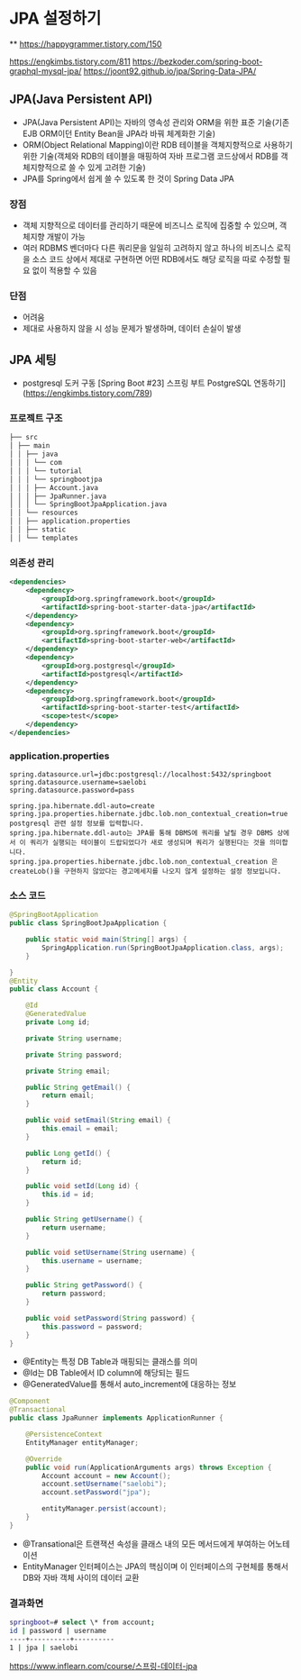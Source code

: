 # JPA 설정하기

\*\* <https://happygrammer.tistory.com/150>

<https://engkimbs.tistory.com/811>
<https://bezkoder.com/spring-boot-graphql-mysql-jpa/>
<https://joont92.github.io/jpa/Spring-Data-JPA/>

## JPA(Java Persistent API)

- JPA(Java Persistent API)는 자바의 영속성 관리와 ORM을 위한 표준 기술(기존 EJB ORM이던 Entity Bean을 JPA라 바꿔 체계화한 기술)
- ORM(Object Relational Mapping)이란 RDB 테이블을 객체지향적으로 사용하기 위한 기술(객체와 RDB의 테이블을 매핑하여 자바 프로그램 코드상에서 RDB를 객체지향적으로 쓸 수 있게 고려한 기술)
- JPA를 Spring에서 쉽게 쓸 수 있도록 한 것이 Spring Data JPA

### 장점

- 객체 지향적으로 데이터를 관리하기 때문에 비즈니스 로직에 집중할 수 있으며, 객체지향 개발이 가능
- 여러 RDBMS 벤더마다 다른 쿼리문을 일일히 고려하지 않고 하나의 비즈니스 로직을 소스 코드 상에서 제대로 구현하면 어떤 RDB에서도 해당 로직을 따로 수정할 필요 없이 적용할 수 있음

### 단점

- 어려움
- 제대로 사용하지 않을 시 성능 문제가 발생하며, 데이터 손실이 발생

## JPA 세팅

- postgresql 도커 구동
  [Spring Boot #23] 스프링 부트 PostgreSQL 연동하기](https://engkimbs.tistory.com/789)

### 프로젝트 구조

```bash
├── src
│ ├── main
│ │ ├── java
│ │ │ └── com
│ │ │ └── tutorial
│ │ │ └── springbootjpa
│ │ │ ├── Account.java
│ │ │ ├── JpaRunner.java
│ │ │ └── SpringBootJpaApplication.java
│ │ └── resources
│ │ ├── application.properties
│ │ ├── static
│ │ └── templates
```

### 의존성 관리

```xml
<dependencies>
    <dependency>
        <groupId>org.springframework.boot</groupId>
        <artifactId>spring-boot-starter-data-jpa</artifactId>
    </dependency>
    <dependency>
        <groupId>org.springframework.boot</groupId>
        <artifactId>spring-boot-starter-web</artifactId>
    </dependency>
    <dependency>
        <groupId>org.postgresql</groupId>
        <artifactId>postgresql</artifactId>
    </dependency>
    <dependency>
        <groupId>org.springframework.boot</groupId>
        <artifactId>spring-boot-starter-test</artifactId>
        <scope>test</scope>
    </dependency>
</dependencies>
```

### application.properties

```properties
spring.datasource.url=jdbc:postgresql://localhost:5432/springboot
spring.datasource.username=saelobi
spring.datasource.password=pass

spring.jpa.hibernate.ddl-auto=create
spring.jpa.properties.hibernate.jdbc.lob.non_contextual_creation=true
postgresql 관련 설정 정보를 입력합니다.
spring.jpa.hibernate.ddl-auto는 JPA를 통해 DBMS에 쿼리를 날릴 경우 DBMS 상에서 이 쿼리가 실행되는 테이블이 드랍되었다가 새로 생성되며 쿼리가 실행된다는 것을 의미합니다.
spring.jpa.properties.hibernate.jdbc.lob.non_contextual_creation 은 createLob()을 구현하지 않았다는 경고메세지를 나오지 않게 설정하는 설정 정보입니다.
```

### 소스 코드

```java
@SpringBootApplication
public class SpringBootJpaApplication {

    public static void main(String[] args) {
        SpringApplication.run(SpringBootJpaApplication.class, args);
    }

}
@Entity
public class Account {

    @Id
    @GeneratedValue
    private Long id;

    private String username;

    private String password;

    private String email;

    public String getEmail() {
        return email;
    }

    public void setEmail(String email) {
        this.email = email;
    }

    public Long getId() {
        return id;
    }

    public void setId(Long id) {
        this.id = id;
    }

    public String getUsername() {
        return username;
    }

    public void setUsername(String username) {
        this.username = username;
    }

    public String getPassword() {
        return password;
    }

    public void setPassword(String password) {
        this.password = password;
    }
}
```

- @Entity는 특정 DB Table과 매핑되는 클래스를 의미
- @Id는 DB Table에서 ID column에 해당되는 필드
- @GeneratedValue를 통해서 auto_increment에 대응하는 정보

```java
@Component
@Transactional
public class JpaRunner implements ApplicationRunner {

    @PersistenceContext
    EntityManager entityManager;

    @Override
    public void run(ApplicationArguments args) throws Exception {
        Account account = new Account();
        account.setUsername("saelobi");
        account.setPassword("jpa");

        entityManager.persist(account);
    }
}
```

- @Transational은 트랜잭션 속성을 클래스 내의 모든 메서드에게 부여하는 어노테이션
- EntityManager 인터페이스는 JPA의 핵심이며 이 인터페이스의 구현체를 통해서 DB와 자바 객체 사이의 데이터 교환

### 결과화면

```bash
springboot=# select \* from account;
id | password | username
----+----------+----------
1 | jpa | saelobi
```

<https://www.inflearn.com/course/스프링-데이터-jpa>
